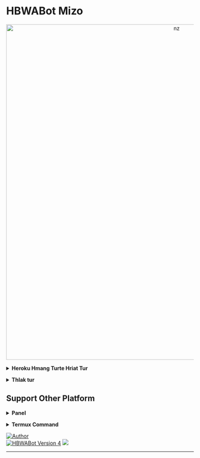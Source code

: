 # HBWABot Mizo
<p align="center">
<img src="https://telegra.ph/file/3e98d0e763d25010f4ee8.jpg" alt="nz" width="900"/>
</p>

</details>

<!-- Hriat tur -->
<b><details><summary>Heroku Hmang Turte Hriat Tur</summary></b>
* Qr code leh Number hmangin login thei ve ve a ni tawh e

<b><details><summary>Qr Code</summary></b>
 
 * I WhatsApp link device a tangin scan tur [QR Code](https://replit.com/@Herbert70/HBWABot-Qr-Code-Generator?v=1)
</details>

<b><details><summary>Pairing Code</summary></b>

* Number hmangin pair theih a ni bawk [Pair your number](https://replit.com/@HBMods/HBWABot-Mizo-Pairing-Code?v=1)
</details>

<b><details><summary>Heroku Build Package</summary></b>
```
heroku/nodejs
```
```
 https://github.com/jonathanong/heroku-buildpack-ffmpeg-latest
```
```
https://github.com/clhuang/heroku-buildpack-webp-binaries.git
```

</details>

</details>

<b><details><summary>Thlak tur </summary></b>
 
<b><details><summary> Settings.js</summary></b>
 
[Settings.js](https://github.com/HBMods-OFC/HBWABot-Mz/blob/02484e7d4a8e37710a2ce5a92544c8f60f13b406/settings.js#L10) ah khian i lut anga, heng a chhunga mi te hi i thlak dawn a nia
  
```
global.owner = ['919233969830'] //i number in thlak la
global.ownernumber = '919233969838' //hei pawh hi thlak rawh
global.ownername = "❟❛❟ ✇ σвιтσ υ¢нιнα ✇ ❟❛❟"// i hmingin thlak la
global.location = "India, Mizoram, Aizawl" // i awmna hmun
global.botname = "HBWABot Mizo" // I bot hming tur dah la
global.ownerweb = "https://youtube.com/@HBMods_Channel" // hei hi youtube channel i neih chuan thlak rawh
global.themeemoji = '🤖'
global.creator = "919233969830@s.whatsapp.net" // i phone number 
global.ownerNumber = ["919233969830@s.whatsapp.net"] // i phone number 
global.prefa = ['','!','.','#','/']
global.sessionName = 'session'
```
# Heng te hi true leh false a thlak tur a ni

```
global.autoTyping = false // typeing tih lan i duh chuan true tiin thlak rawh
global.autoRecord = false // Audio recording tig lan i duh chuan true tih dah rawh
global.available = true // Offline anga lan tir i duh chuan false dah la
global.autoread = false // Message read tir i duh chuan true dah rawh
global.autoread_status = false // Auto status view i duh chuan true tih in thlak rawh

```

</details>

<b><details><summary>Create Heroku App</summary></b>

<b> He link hi copy la, chuan i repo fork link kha copy leh la, chuan ```template=https://dashboard.heroku.com/new?template=``` tih hmaah tak hian paste tur</b>
```
https://dashboard.heroku.com/new?template=template=https://dashboard.heroku.com/new?template=
```
Entirnan : ```https://dashboard.heroku.com/new?template=https://github.com/HBMods-OFC/HBWABot-Mz```
</details>

</details>

## Support Other Platform
 <b><details><summary>Panel</summary></b>
* Panel hi chu YouTube kan channel (HBMods-OFC)ah pawh a hman dan kan dah ngun tawh a, i lo en mai dawn nia

</details>


 <b><details><summary>Termux Command</summary></b>
* Termux hi i hman dawn chuan, i folder extract na hming ang chiah kha `cd /sdcard/HBWABot-Mz` he command ah hian hmang ang che
* Chuanin hriattur dang leh chu, i folder chhungah chuan i lut anga, package.json ah khan `"github:HBMods-OFC/Baileys"` hei hi `"github:HBMods-OFC/Library"` tiin thlak ang che
```
apt update
```
```
apt upgrade
```
```
pkg update && pkg upgrade
```
```
pkg install bash
```
```
pkg install libwebp
```
```
pkg install git -y
```
```
pkg install nodejs -y
```
```
pkg install ffmpeg -y
```
```
pkg install wget
```
```
pkg install imagemagick -y
```
```
pkg install yarn
```
```
termux-setup-storage
```
```
cd /sdcard/HBWABot-Mz
```
```
yarn install
```
```
npm start
```
</details>
</details>
</details>

<a href="https://github.com/HBMods-OFC"><img title="Author" src="https://img.shields.io/badge/Author-HBMods•OFC-blue.svg?color=FFA161FF&style=for-the-badge&logo=github" /></a>  
<a href="https://chat.whatsapp.com/E16glRa3vS4E6Zfd9CUpWb"><img title="HBWABot Version 4" src="https://img.shields.io/badge/WhatsApp-Group-blue.svg?color=FFA161FF&style=for-the-badge&logo=whatsapp" /></a> 
<a href="https://youtube.com/@HBMods_Channel"><img src="https://img.shields.io/badge/HBMods-Channel-ff0000?style=for-the-badge&logo=youtube&logoColor=ff000000&link=https://youtube.com/@HBMods_Channel" /><br>
</details>

----
